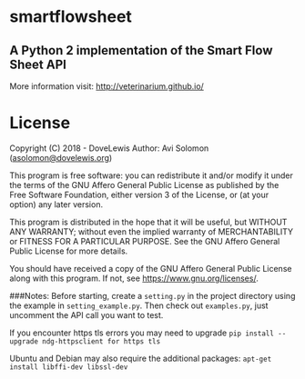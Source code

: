 # smartflowsheet
## A Python 2 implementation of the Smart Flow Sheet API
More information visit: http://veterinarium.github.io/

# License
Copyright (C) 2018 - DoveLewis
Author: Avi Solomon (asolomon@dovelewis.org)

This program is free software: you can redistribute it and/or modify
it under the terms of the GNU Affero General Public License as published
by the Free Software Foundation, either version 3 of the License, or
(at your option) any later version.

This program is distributed in the hope that it will be useful,
but WITHOUT ANY WARRANTY; without even the implied warranty of
MERCHANTABILITY or FITNESS FOR A PARTICULAR PURPOSE.  See the
GNU Affero General Public License for more details.

You should have received a copy of the GNU Affero General Public License
along with this program.  If not, see <https://www.gnu.org/licenses/>.

###Notes:
Before starting, create a `setting.py` in the project directory using the example in `setting_example.py`. Then check out `examples.py`, just uncomment the API call you want to test.

If you encounter https tls errors you may need to upgrade
  ```pip install --upgrade ndg-httpsclient for https tls```

Ubuntu and Debian may also require the additional packages:
  ```apt-get install libffi-dev libssl-dev```
